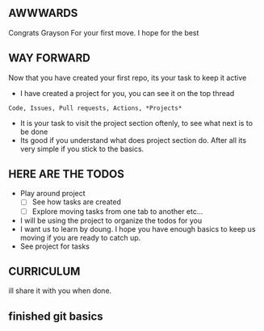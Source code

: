 ## AWWWARDS
Congrats Grayson For your first move. I hope for the best

## WAY FORWARD
Now that you have created your first repo, its your task to keep it active

- I have created a project for you, you can see it on the top thread 

 `Code, Issues, Pull requests, Actions, *Projects*`
 - It is your task to visit the project section oftenly, to see what next is to be done
 - Its good if you understand what does project section do. After all its very simple if you stick to the basics.



## HERE ARE THE TODOS
  - Play around project
    - [ ] See how tasks are created
    - [ ] Explore moving tasks from one tab to another etc...
  - I will be using the project to organize the todos for you
  - I want us to learn by doung. I hope you have enough basics to keep us moving if you are ready to catch up.
  - See project for tasks


## CURRICULUM
 ill share it with you when done.



## finished git basics